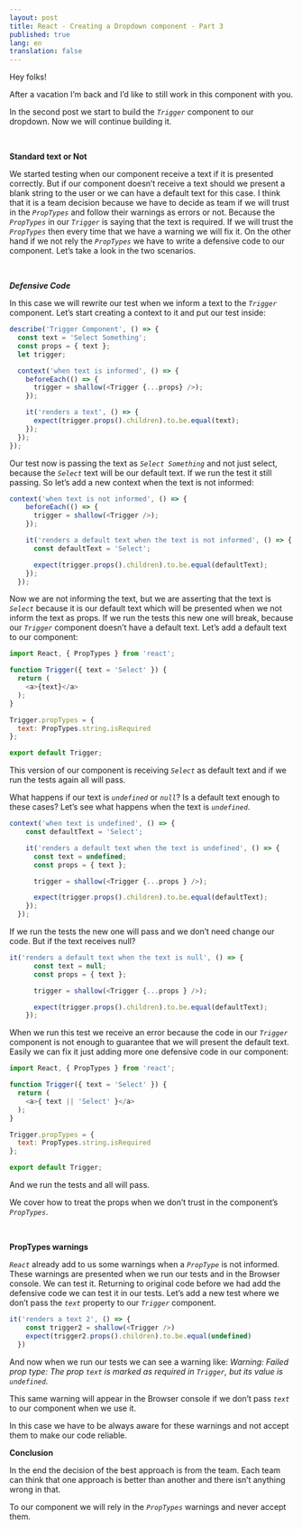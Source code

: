 ```yaml
---
layout: post
title: React - Creating a Dropdown component - Part 3
published: true
lang: en
translation: false
---
```


Hey folks!

After a vacation I’m back and I’d like to still work in this component with you.

In the second post we start to build the *`Trigger`* component to our dropdown. Now we will continue building it.
<!--more-->
<br />

**Standard text or Not**

We started testing when our component receive a text if it is presented correctly. But if our component doesn’t receive a text should we present a blank string to the user or we can have a default text for this case.
I think that it is a team decision because we have to decide as team if we will trust in the *`PropTypes`* and follow their warnings as errors or not. Because the *`PropTypes`* in our *`Trigger`* is saying that the text is required.
If we will trust the *`PropTypes`* then every time that we have a warning we will fix it. On the other hand if we not rely the *`PropTypes`* we have to write a defensive code to our component.
Let’s take a look in the two scenarios.

<br />

***Defensive Code***

In this case we will rewrite our test when we inform a text to the *`Trigger`* component.
Let’s start creating a context to it and put our test inside:

```javascript
describe('Trigger Component', () => {
  const text = 'Select Something';
  const props = { text };
  let trigger;

  context('when text is informed', () => {
    beforeEach(() => {
      trigger = shallow(<Trigger {...props} />);
    });

    it('renders a text', () => {
      expect(trigger.props().children).to.be.equal(text);
    });
  });
});
```
Our test now is passing the text as *`Select Something`* and not just select, because the *`Select`* text will be our default text. If we run the test it still passing.
So let’s add a new context when the text is not informed:
```javascript
context('when text is not informed', () => {
    beforeEach(() => {
      trigger = shallow(<Trigger />);
    });

    it('renders a default text when the text is not informed', () => {
      const defaultText = 'Select';

      expect(trigger.props().children).to.be.equal(defaultText);
    });
  });
```
Now we are not informing the text, but we are asserting that the text is *`Select`* because it is our default text which will be presented when we not inform the text as props.
If we run the tests this new one will break, because our *`Trigger`* component doesn’t have a default text.
Let’s add a default text to our component:
```javascript
import React, { PropTypes } from 'react';

function Trigger({ text = 'Select' }) {
  return (
    <a>{text}</a>
  );
}

Trigger.propTypes = {
  text: PropTypes.string.isRequired
};

export default Trigger;
```
This version of our component is receiving *`Select`* as default text and if we run the tests again all will pass.  

What happens if our text is *`undefined`* or *`null`*? Is a default text enough to these cases?
Let’s see what happens when the text is *`undefined`*.
```javascript
context('when text is undefined', () => {
    const defaultText = 'Select';

    it('renders a default text when the text is undefined', () => {
      const text = undefined;
      const props = { text };

      trigger = shallow(<Trigger {...props } />);

      expect(trigger.props().children).to.be.equal(defaultText);
    });
  });
```
If we run the tests the new one will pass and we don’t need change our code. But if the text receives null?
```javascript
it('renders a default text when the text is null', () => {
      const text = null;
      const props = { text };

      trigger = shallow(<Trigger {...props } />);

      expect(trigger.props().children).to.be.equal(defaultText);
    });
```
When we run this test we receive an error because the code in our *`Trigger`* component is not enough to guarantee that we will present the default text.
Easily we can fix it just adding more one defensive code in our component:
```javascript
import React, { PropTypes } from 'react';

function Trigger({ text = 'Select' }) {
  return (
    <a>{ text || 'Select' }</a>
  );
}

Trigger.propTypes = {
  text: PropTypes.string.isRequired
};

export default Trigger;
```
And we run the tests and all will pass.  

We cover how to treat the props when we don’t trust in the component’s *`PropTypes`*.

<br />

**PropTypes warnings**

*`React`* already add to us some warnings when a *`PropType`* is not informed. These warnings are presented when we run our tests and in the Browser console.
We can test it. Returning to original code before we had add the defensive code we can test it in our tests. Let’s add a new test where we don’t pass the *`text`* property to our *`Trigger`* component.
```javascript
it('renders a text 2', () => {
    const trigger2 = shallow(<Trigger />)
    expect(trigger2.props().children).to.be.equal(undefined)
  })
```
And now when we run our tests we can see a warning like: *Warning: Failed prop type: The prop `text` is marked as required in `Trigger`, but its value is `undefined`.*  

This same warning will appear in the Browser console if we don’t pass *`text`* to our component when we use it.  

In this case we have to be always aware for these warnings and not accept them to make our code reliable.  

**Conclusion**

In the end the decision of the best approach is from the team. Each team can think that one approach is better than another and there isn’t anything wrong in that.  

To our component we will rely in the *`PropTypes`* warnings and never accept them.
